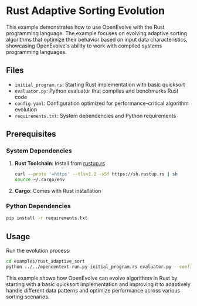 # Rust Adaptive Sorting Evolution

This example demonstrates how to use OpenEvolve with the Rust programming language. The example focuses on evolving adaptive sorting algorithms that optimize their behavior based on input data characteristics, showcasing OpenEvolve's ability to work with compiled systems programming languages.

## Files

- `initial_program.rs`: Starting Rust implementation with basic quicksort
- `evaluator.py`: Python evaluator that compiles and benchmarks Rust code
- `config.yaml`: Configuration optimized for performance-critical algorithm evolution
- `requirements.txt`: System dependencies and Python requirements

## Prerequisites

### System Dependencies
1. **Rust Toolchain**: Install from [rustup.rs](https://rustup.rs/)
   ```bash
   curl --proto '=https' --tlsv1.2 -sSf https://sh.rustup.rs | sh
   source ~/.cargo/env
   ```

2. **Cargo**: Comes with Rust installation

### Python Dependencies
```bash
pip install -r requirements.txt
```

## Usage

Run the evolution process:

```bash
cd examples/rust_adaptive_sort
python ../../opencontext-run.py initial_program.rs evaluator.py --config config.yaml --iterations 150
```

This example shows how OpenEvolve can evolve algorithms in Rust by starting with a basic quicksort implementation and improving it to adaptively handle different data patterns and optimize performance across various sorting scenarios.